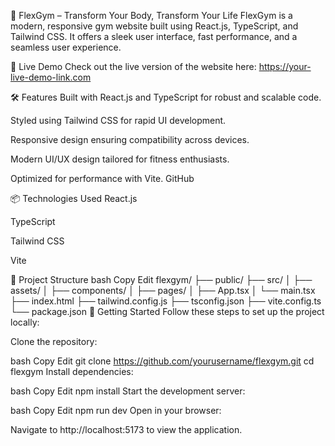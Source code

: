 💪 FlexGym – Transform Your Body, Transform Your Life
FlexGym is a modern, responsive gym website built using React.js, TypeScript, and Tailwind CSS. It offers a sleek user interface, fast performance, and a seamless user experience.

🚀 Live Demo
Check out the live version of the website here: https://your-live-demo-link.com

🛠️ Features
Built with React.js and TypeScript for robust and scalable code.

Styled using Tailwind CSS for rapid UI development.

Responsive design ensuring compatibility across devices.

Modern UI/UX design tailored for fitness enthusiasts.

Optimized for performance with Vite.
GitHub

📦 Technologies Used
React.js

TypeScript

Tailwind CSS

Vite

📁 Project Structure
bash
Copy
Edit
flexgym/
├── public/
├── src/
│   ├── assets/
│   ├── components/
│   ├── pages/
│   ├── App.tsx
│   └── main.tsx
├── index.html
├── tailwind.config.js
├── tsconfig.json
├── vite.config.ts
└── package.json
🚀 Getting Started
Follow these steps to set up the project locally:

Clone the repository:

bash
Copy
Edit
git clone https://github.com/yourusername/flexgym.git
cd flexgym
Install dependencies:

bash
Copy
Edit
npm install
Start the development server:

bash
Copy
Edit
npm run dev
Open in your browser:

Navigate to http://localhost:5173 to view the application.